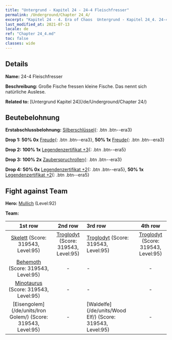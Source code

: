 ```yaml
---
title: "Untergrund - Kapitel 24 - 24-4 Fleischfresser"
permalink: /Underground/Chapter 24_4/
excerpt: "Kapitel 24 - 4. Era of Chaos  Untergrund - Kapitel 24_4. 24-4 Fleischfresser"
last_modified_at: 2021-07-13
locale: de
ref: "Chapter 24_4.md"
toc: false
classes: wide
---
```


## Details

 **Name:** 24-4 Fleischfresser

 **Beschreibung:** Große Fische fressen kleine Fische. Das nennt sich natürliche Auslese.

 **Related to:** [Untergrund Kapitel 24](/de/Underground/Chapter 24/)

## Beutebelohnung

 **Erstabschlussbelohnung:** [Silberschlüssel](/ItemsDE/con_693/){: .btn .btn--era3}

 **Drop 1:** **50% 0x** [Freude](/ItemsDE/her_424/){: .btn .btn--era3}, **50% 1x** [Freude](/ItemsDE/her_424/){: .btn .btn--era3}

 **Drop 2:** **100% 1x** [Legendenzertifikat +3](/ItemsDE/mat_88/){: .btn .btn--era5}

 **Drop 3:** **100% 2x** [Zauberspruchrollen](/ItemsDE/con_694/){: .btn .btn--era3}

 **Drop 4:** **50% 0x** [Legendenzertifikat +2](/ItemsDE/mat_81/){: .btn .btn--era5}, **50% 1x** [Legendenzertifikat +2](/ItemsDE/mat_81/){: .btn .btn--era5}


## Fight against Team
 **Hero:** [Mullich](/de/heroes/Mullich/) (Level:92)

 **Team:**


  | 1st row | 2nd row | 3rd row | 4th row |
  |:----:|:----:|:----|:----:|
  | [Skelett](/de/units/Skeleton/) (Score: 319543, Level:95)  | [Troglodyt](/de/units/Troglodyte/) (Score: 319543, Level:95)  | [Troglodyt](/de/units/Troglodyte/) (Score: 319543, Level:95)  | [Troglodyt](/de/units/Troglodyte/) (Score: 319543, Level:95)  |
  | [Behemoth](/de/units/Behemoth/) (Score: 319543, Level:95)  | - | - | - |
  | [Minotaurus](/de/units/Minotaur/) (Score: 319543, Level:95)  | - | - | - |
  | [Eisengolem](/de/units/Iron Golem/) (Score: 319543, Level:95)  | - | [Waldelfe](/de/units/Wood Elf/) (Score: 319543, Level:95)  | - |


